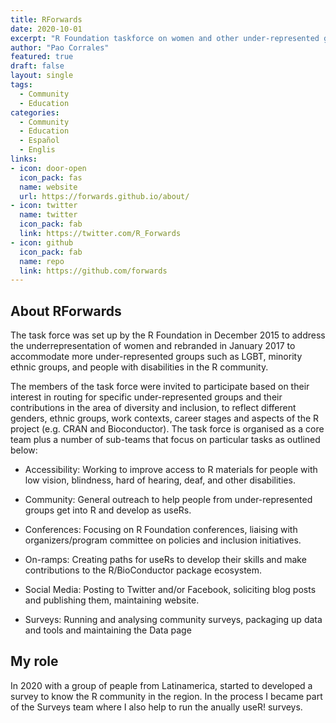 ```yaml
---
title: RForwards
date: 2020-10-01
excerpt: "R Foundation taskforce on women and other under-represented groups."
author: "Pao Corrales"
featured: true
draft: false
layout: single
tags:
  - Community
  - Education
categories:
  - Community
  - Education
  - Español
  - Englis
links:
- icon: door-open
  icon_pack: fas
  name: website
  url: https://forwards.github.io/about/
- icon: twitter
  name: twitter
  icon_pack: fab
  link: https://twitter.com/R_Forwards
- icon: github
  icon_pack: fab
  name: repo
  link: https://github.com/forwards
---
```



## About RForwards

The task force was set up by the R Foundation in December 2015 to address the underrepresentation of women and rebranded in January 2017 to accommodate more under-represented groups such as LGBT, minority ethnic groups, and people with disabilities in the R community.

The members of the task force were invited to participate based on their interest in routing for specific under-represented groups and their contributions in the area of diversity and inclusion, to reflect different genders, ethnic groups, work contexts, career stages and aspects of the R project (e.g. CRAN and Bioconductor). The task force is organised as a core team plus a number of sub-teams that focus on particular tasks as outlined below:

* Accessibility: Working to improve access to R materials for people with low vision, blindness, hard of hearing, deaf, and other disabilities.

* Community: General outreach to help people from under-represented groups get into R and develop as useRs.

* Conferences: Focusing on R Foundation conferences, liaising with organizers/program committee on policies and inclusion initiatives.

* On-ramps: Creating paths for useRs to develop their skills and make contributions to the R/BioConductor package ecosystem.

* Social Media: Posting to Twitter and/or Facebook, soliciting blog posts and publishing them, maintaining website.

* Surveys: Running and analysing community surveys, packaging up data and tools and maintaining the Data page

## My role

In 2020 with a group of peaple from Latinamerica, started to developed a survey to know the R community in the region. In the process I became part of the Surveys team where I also help to run the anually useR! surveys.